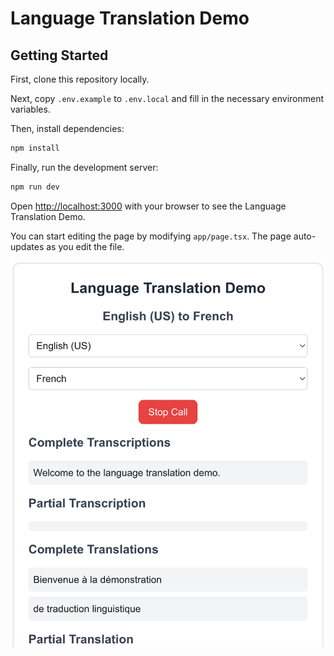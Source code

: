 # Language Translation Demo

## Getting Started

First, clone this repository locally.

Next, copy `.env.example` to `.env.local` and fill in the necessary environment variables.

Then, install dependencies:

```bash
npm install
```

Finally, run the development server:

```bash
npm run dev
```

Open [http://localhost:3000](http://localhost:3000) with your browser to see the Language Translation Demo.

You can start editing the page by modifying `app/page.tsx`. The page auto-updates as you edit the file.

![Demo Screenshot](/demo.png)

